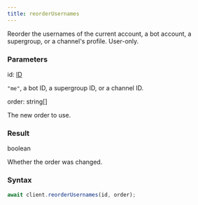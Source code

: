 ```yaml
---
title: reorderUsernames
---
```


Reorder the usernames of the current account, a bot account, a supergroup, or a channel's profile. User-only.


### Parameters 

<div class="flex flex-col gap-3"><div><div class="font-mono" id="p_id" data-anchor><span class="font-bold">id</span><span class="opacity-50">:</span> <a href="/gh/types/id"  >ID</a></div><div class="pl-3"><div class="no-margin">

`"me"`, a bot ID, a supergroup ID, or a channel ID.

</div></div></div><div><div class="font-mono" id="p_order" data-anchor><span class="font-bold">order</span><span class="opacity-50">:</span> <span>string</span><span class="opacity-50">[]</span></div><div class="pl-3"><div class="no-margin">

The new order to use.

</div></div></div></div>

### Result 

<div class="font-mono"><span>boolean</span></div><div class="pl-3"><div class="no-margin">

Whether the order was changed.

</div></div>

### Syntax

```ts
await client.reorderUsernames(id, order);
```



